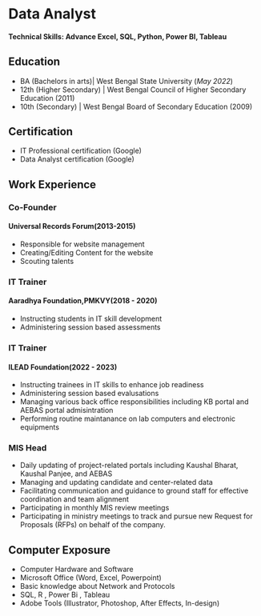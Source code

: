 # Data Analyst

#### Technical Skills: Advance Excel, SQL, Python, Power BI, Tableau

## Education
- BA (Bachelors in arts)| West Bengal State University (_May 2022_)								       		
- 12th (Higher Secondary) | West Bengal Council of Higher Secondary Education (2011)	 			        		
- 10th (Secondary) | West Bengal Board of Secondary Education (2009)

## Certification
 - IT Professional certification (Google)
 - Data Analyst certification (Google)

## Work Experience

### Co-Founder
 <h4>Universal Records Forum(2013-2015)</h4> 
   
 - Responsible for website management
 - Creating/Editing Content for the website
 - Scouting talents 

### IT Trainer
 <h4>Aaradhya Foundation,PMKVY(2018 - 2020)</h4> 
   
 - Instructing students in IT skill development
 - Administering session based assessments

### IT Trainer
 <h4>ILEAD Foundation(2022 - 2023)</h4> 
   
 - Instructing trainees in IT skills to enhance job readiness
 - Administering session based evalusations
 - Managing various back office responsibilities including KB portal and AEBAS portal admisintration
 - Performing routine maintanance on lab computers and electronic equipments
   
### MIS Head

 - Daily updating of project-related portals including Kaushal Bharat, Kaushal Panjee, and AEBAS
 - Managing and updating candidate and center-related data
 - Facilitating communication and guidance to ground staff for effective coordination and team alignment
 - Participating in monthly MIS review meetings
 - Participating in ministry meetings to track and pursue new Request for Proposals (RFPs) on behalf of the company. 
 
## Computer Exposure

 - Computer Hardware and Software
 - Microsoft Office (Word, Excel, Powerpoint)
 - Basic knowledge about Network and Protocols
 - SQL, R , Power Bi , Tableau
 - Adobe Tools (Illustrator, Photoshop, After Effects, In-design)
